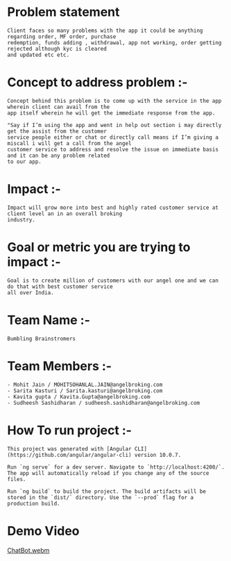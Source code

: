 # Problem statement
    Client faces so many problems with the app it could be anything regarding order, MF order, purchase
    redemption, funds adding , withdrawal, app not working, order getting rejected although kyc is cleared
    and updated etc etc.

# Concept to address problem :-
    Concept behind this problem is to come up with the service in the app wherein client can avail from the
    app itself wherein he will get the immediate response from the app.

    "Say if I’m using the app and went in help out section i may directly get the assist from the customer
    service people either or chat or directly call means if I’m giving a miscall i will get a call from the angel
    customer service to address and resolve the issue on immediate basis and it can be any problem related
    to our app.

# Impact :-
    Impact will grow more into best and highly rated customer service at client level an in an overall broking
    industry.

# Goal or metric you are trying to impact :-
    Goal is to create million of customers with our angel one and we can do that with best customer service
    all over India.

# Team Name :- 
    Bumbling Brainstromers
# Team Members :-
    - Mohit Jain / MOHITSOHANLAL.JAIN@angelbroking.com
    - Sarita Kasturi / Sarita.kasturi@angelbroking.com
    - Kavita gupta / Kavita.Gupta@angelbroking.com
    - Sudheesh Sashidharan / sudheesh.sashidharan@angelbroking.com

# How To run project :-
    This project was generated with [Angular CLI](https://github.com/angular/angular-cli) version 10.0.7.

    Run `ng serve` for a dev server. Navigate to `http://localhost:4200/`. The app will automatically reload if you change any of the source files.

    Run `ng build` to build the project. The build artifacts will be stored in the `dist/` directory. Use the `--prod` flag for a production build.

# Demo Video
[ChatBot.webm](https://github.com/mohitjain1993/hack23-angelChatBot/assets/91452426/5e943b64-67fc-44e2-b0c7-fd1715057589)
